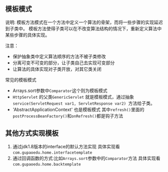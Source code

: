 ## 模板模式
说明:
    模板方法模式在一个方法中定义一个算法的骨架，而将一些步骤的实现延迟到子类中。
    模板方法使得子类可以在不改变算法结构的情况下，重新定义算法中某些步骤的具体实现。

注意：
+ 保护抽象类中定义算法顺序的方法不被子类修改
+ 分离可变不可变的部分，让子类自己去实现可变部分
+ 让算法的具体实现对子类开放，对其它类关闭 

常见的模板模式 
+ Arrays.sort参数中`Comparator`这个则为模板模式
+ `HttpServlet` 的父类`GenericServlet` 就是模板模式，通过抽象`service(ServletRequest var1, ServletResponse var2) `方法给子类。
+ 'AbstractApplicationContext' 也是模板模式 其中`refresh()`里面的`postProcessBeanFactory()`和`onRefresh()`都是钩子方法

## 其他方式实现模板
1. 通过jdk1.8版本的interface的默认方法实现  具体实现看`com.gupaoedu.home.interfacetemplate`
2. 通过回调函数的方式:比如`Arrays.sort`参数中的`Comparator`方法 具体实现看`com.gupaoedu.home.backtemplate`